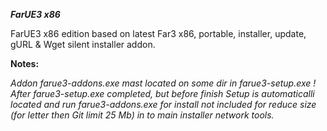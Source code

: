 ***FarUE3 x86***

FarUE3 x86 edition based on latest Far3 x86, portable, installer, update,
gURL & Wget silent installer addon.

**Notes:**

_Addon farue3-addons.exe mast located on some dir in farue3-setup.exe !_
_After farue3-setup.exe completed, but before finish Setup is automaticalli_
_located and run farue3-addons.exe for install not included for reduce_
_size (for letter then Git limit 25 Mb) in to  main installer network tools._
